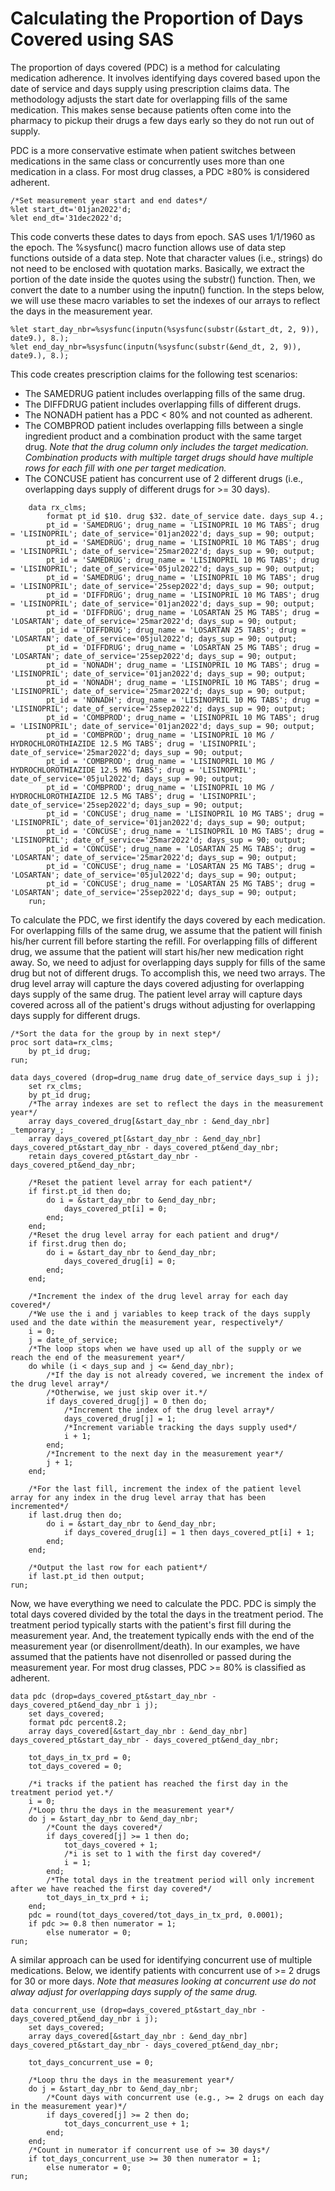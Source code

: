 Calculating the Proportion of Days Covered using SAS
====================================================

The proportion of days covered (PDC) is a method for calculating medication adherence. It involves identifying days covered based upon the date of service and days supply using prescription claims data. The methodology adjusts the start date for overlapping fills of the same medication. This makes sense because patients often come into the pharmacy to pickup their drugs a few days early so they do not run out of supply.

PDC is a more conservative estimate when patient switches between medications in the same class or concurrently uses more than one medication in a class. For most drug classes, a PDC ≥80% is considered adherent.

    /*Set measurement year start and end dates*/
    %let start_dt='01jan2022'd;
    %let end_dt='31dec2022'd;
    

This code converts these dates to days from epoch. SAS uses 1/1/1960 as the epoch. The %sysfunc() macro function allows use of data step functions outside of a data step. Note that character values (i.e., strings) do not need to be enclosed with quotation marks. Basically, we extract the portion of the date inside the quotes using the substr() function. Then, we convert the date to a number using the inputn() function. In the steps below, we will use these macro variables to set the indexes of our arrays to reflect the days in the measurement year.

    %let start_day_nbr=%sysfunc(inputn(%sysfunc(substr(&start_dt, 2, 9)), date9.), 8.);
    %let end_day_nbr=%sysfunc(inputn(%sysfunc(substr(&end_dt, 2, 9)), date9.), 8.);
    

This code creates prescription claims for the following test scenarios:

*   The SAMEDRUG patient includes overlapping fills of the same drug.
*   The DIFFDRUG patient includes overlapping fills of different drugs.
*   The NONADH patient has a PDC < 80% and not counted as adherent.
*   The COMBPROD patient includes overlapping fills between a single ingredient product and a combination product with the same target drug. _Note that the drug column only includes the target medication. Combination products with multiple target drugs should have multiple rows for each fill with one per target medication._
*   The CONCUSE patient has concurrent use of 2 different drugs (i.e., overlapping days supply of different drugs for >= 30 days).

```
    data rx_clms;
    	format pt_id $10. drug $32. date_of_service date. days_sup 4.;
    	pt_id = 'SAMEDRUG'; drug_name = 'LISINOPRIL 10 MG TABS'; drug = 'LISINOPRIL'; date_of_service='01jan2022'd; days_sup = 90; output;
    	pt_id = 'SAMEDRUG'; drug_name = 'LISINOPRIL 10 MG TABS'; drug = 'LISINOPRIL'; date_of_service='25mar2022'd; days_sup = 90; output;
    	pt_id = 'SAMEDRUG'; drug_name = 'LISINOPRIL 10 MG TABS'; drug = 'LISINOPRIL'; date_of_service='05jul2022'd; days_sup = 90; output;
    	pt_id = 'SAMEDRUG'; drug_name = 'LISINOPRIL 10 MG TABS'; drug = 'LISINOPRIL'; date_of_service='25sep2022'd; days_sup = 90; output;
    	pt_id = 'DIFFDRUG'; drug_name = 'LISINOPRIL 10 MG TABS'; drug = 'LISINOPRIL'; date_of_service='01jan2022'd; days_sup = 90; output;
    	pt_id = 'DIFFDRUG'; drug_name = 'LOSARTAN 25 MG TABS'; drug = 'LOSARTAN'; date_of_service='25mar2022'd; days_sup = 90; output;
    	pt_id = 'DIFFDRUG'; drug_name = 'LOSARTAN 25 TABS'; drug = 'LOSARTAN'; date_of_service='05jul2022'd; days_sup = 90; output;
    	pt_id = 'DIFFDRUG'; drug_name = 'LOSARTAN 25 MG TABS'; drug = 'LOSARTAN'; date_of_service='25sep2022'd; days_sup = 90; output;
    	pt_id = 'NONADH'; drug_name = 'LISINOPRIL 10 MG TABS'; drug = 'LISINOPRIL'; date_of_service='01jan2022'd; days_sup = 90; output;
    	pt_id = 'NONADH'; drug_name = 'LISINOPRIL 10 MG TABS'; drug = 'LISINOPRIL'; date_of_service='25mar2022'd; days_sup = 90; output;
    	pt_id = 'NONADH'; drug_name = 'LISINOPRIL 10 MG TABS'; drug = 'LISINOPRIL'; date_of_service='25sep2022'd; days_sup = 90; output;
    	pt_id = 'COMBPROD'; drug_name = 'LISINOPRIL 10 MG TABS'; drug = 'LISINOPRIL'; date_of_service='01jan2022'd; days_sup = 90; output;
    	pt_id = 'COMBPROD'; drug_name = 'LISINOPRIL 10 MG / HYDROCHLOROTHIAZIDE 12.5 MG TABS'; drug = 'LISINOPRIL'; date_of_service='25mar2022'd; days_sup = 90; output;
    	pt_id = 'COMBPROD'; drug_name = 'LISINOPRIL 10 MG / HYDROCHLOROTHIAZIDE 12.5 MG TABS'; drug = 'LISINOPRIL'; date_of_service='05jul2022'd; days_sup = 90; output;
    	pt_id = 'COMBPROD'; drug_name = 'LISINOPRIL 10 MG / HYDROCHLOROTHIAZIDE 12.5 MG TABS'; drug = 'LISINOPRIL'; date_of_service='25sep2022'd; days_sup = 90; output;
    	pt_id = 'CONCUSE'; drug_name = 'LISINOPRIL 10 MG TABS'; drug = 'LISINOPRIL'; date_of_service='01jan2022'd; days_sup = 90; output;
    	pt_id = 'CONCUSE'; drug_name = 'LISINOPRIL 10 MG TABS'; drug = 'LISINOPRIL'; date_of_service='25mar2022'd; days_sup = 90; output;
    	pt_id = 'CONCUSE'; drug_name = 'LOSARTAN 25 MG TABS'; drug = 'LOSARTAN'; date_of_service='25mar2022'd; days_sup = 90; output;
    	pt_id = 'CONCUSE'; drug_name = 'LOSARTAN 25 MG TABS'; drug = 'LOSARTAN'; date_of_service='05jul2022'd; days_sup = 90; output;
    	pt_id = 'CONCUSE'; drug_name = 'LOSARTAN 25 MG TABS'; drug = 'LOSARTAN'; date_of_service='25sep2022'd; days_sup = 90; output;
    run;
```    

To calculate the PDC, we first identify the days covered by each medication. For overlapping fills of the same drug, we assume that the patient will finish his/her current fill before starting the refill. For overlapping fills of different drug, we assume that the patient will start his/her new medication right away. So, we need to adjust for overlapping days supply for fills of the same drug but not of different drugs. To accomplish this, we need two arrays. The drug level array will capture the days covered adjusting for overlapping days supply of the same drug. The patient level array will capture days covered across all of the patient's drugs without adjusting for overlapping days supply for different drugs.

    
    /*Sort the data for the group by in next step*/
    proc sort data=rx_clms;
    	by pt_id drug;
    run;
    
    data days_covered (drop=drug_name drug date_of_service days_sup i j);
    	set rx_clms;
    	by pt_id drug;
		/*The array indexes are set to reflect the days in the measurement year*/
    	array days_covered_drug[&start_day_nbr : &end_day_nbr] _temporary_;
    	array days_covered_pt[&start_day_nbr : &end_day_nbr] days_covered_pt&start_day_nbr - days_covered_pt&end_day_nbr;
    	retain days_covered_pt&start_day_nbr - days_covered_pt&end_day_nbr;
    
    	/*Reset the patient level array for each patient*/
    	if first.pt_id then do;
    		do i = &start_day_nbr to &end_day_nbr;
    			days_covered_pt[i] = 0;
    		end;
    	end;
    	/*Reset the drug level array for each patient and drug*/
    	if first.drug then do;
    		do i = &start_day_nbr to &end_day_nbr;
    			days_covered_drug[i] = 0;
    		end;
    	end;
    	
    	/*Increment the index of the drug level array for each day covered*/
    	/*We use the i and j variables to keep track of the days supply used and the date within the measurement year, respectively*/
    	i = 0;
    	j = date_of_service;
    	/*The loop stops when we have used up all of the supply or we reach the end of the measurement year*/
    	do while (i < days_sup and j <= &end_day_nbr); 
    		/*If the day is not already covered, we increment the index of the drug level array*/
    		/*Otherwise, we just skip over it.*/
    		if days_covered_drug[j] = 0 then do;
    			/*Increment the index of the drug level array*/
    			days_covered_drug[j] = 1;
    			/*Increment variable tracking the days supply used*/
    			i + 1;
    		end;
    		/*Increment to the next day in the measurement year*/
    		j + 1;
    	end;
    
    	/*For the last fill, increment the index of the patient level array for any index in the drug level array that has been incremented*/
    	if last.drug then do;
    		do i = &start_day_nbr to &end_day_nbr;
    			if days_covered_drug[i] = 1 then days_covered_pt[i] + 1;
    		end;
    	end;
    
    	/*Output the last row for each patient*/
    	if last.pt_id then output;
    run;
    

Now, we have everything we need to calculate the PDC. PDC is simply the total days covered divided by the total the days in the treatment period. The treatment period typically starts with the patient's first fill during the measurement year. And, the treatement typically ends with the end of the measurement year (or disenrollment/death). In our examples, we have assumed that the patients have not disenrolled or passed during the measurement year. For most drug classes, PDC >= 80% is classified as adherent.

    data pdc (drop=days_covered_pt&start_day_nbr - days_covered_pt&end_day_nbr i j);
    	set days_covered;
    	format pdc percent8.2;
    	array days_covered[&start_day_nbr : &end_day_nbr] days_covered_pt&start_day_nbr - days_covered_pt&end_day_nbr;
    	
    	tot_days_in_tx_prd = 0;
    	tot_days_covered = 0;
    
    	/*i tracks if the patient has reached the first day in the treatment period yet.*/
    	i = 0;
    	/*Loop thru the days in the measurement year*/
    	do j = &start_day_nbr to &end_day_nbr;
    		/*Count the days covered*/
    		if days_covered[j] >= 1 then do;
    			tot_days_covered + 1;
    			/*i is set to 1 with the first day covered*/
    			i = 1;
    		end;
    		/*The total days in the treatment period will only increment after we have reached the first day covered*/
    		tot_days_in_tx_prd + i;
    	end;
    	pdc = round(tot_days_covered/tot_days_in_tx_prd, 0.0001);
    	if pdc >= 0.8 then numerator = 1;
    		else numerator = 0;
    run;
    

A similar approach can be used for identifying concurrent use of multiple medications. Below, we identify patients with concurrent use of >= 2 drugs for 30 or more days. _Note that measures looking at concurrent use do not alway adjust for overlapping days supply of the same drug._

    
    data concurrent_use (drop=days_covered_pt&start_day_nbr - days_covered_pt&end_day_nbr i j);
    	set days_covered;
    	array days_covered[&start_day_nbr : &end_day_nbr] days_covered_pt&start_day_nbr - days_covered_pt&end_day_nbr;
    	
    	tot_days_concurrent_use = 0;
    
    	/*Loop thru the days in the measurement year*/
    	do j = &start_day_nbr to &end_day_nbr;
    		/*Count days with concurrent use (e.g., >= 2 drugs on each day in the measurement year)*/
    		if days_covered[j] >= 2 then do;
    			tot_days_concurrent_use + 1;
    		end;
    	end;
    	/*Count in numerator if concurrent use of >= 30 days*/
    	if tot_days_concurrent_use >= 30 then numerator = 1;
    		else numerator = 0;
    run;